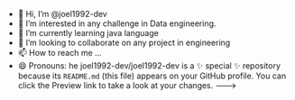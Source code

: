 - 👋 Hi, I’m @joel1992-dev
- 👀 I’m interested in any challenge in Data engineering.
- 🌱 I’m currently learning java language
- 💞️ I’m looking to collaborate on any project in engineering
- 📫 How to reach me ...
- 😄 Pronouns: he
joel1992-dev/joel1992-dev is a ✨ special ✨ repository because its `README.md` (this file) appears on your GitHub profile.
You can click the Preview link to take a look at your changes.
--->
